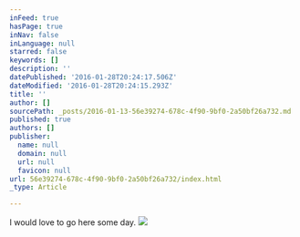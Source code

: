 ```yaml
---
inFeed: true
hasPage: true
inNav: false
inLanguage: null
starred: false
keywords: []
description: ''
datePublished: '2016-01-28T20:24:17.506Z'
dateModified: '2016-01-28T20:24:15.293Z'
title: ''
author: []
sourcePath: _posts/2016-01-13-56e39274-678c-4f90-9bf0-2a50bf26a732.md
published: true
authors: []
publisher:
  name: null
  domain: null
  url: null
  favicon: null
url: 56e39274-678c-4f90-9bf0-2a50bf26a732/index.html
_type: Article

---
```

I would love to go here some day.
![](https://s3-us-west-2.amazonaws.com/the-grid-img/p/2dbe0258291a146ae9b3134a2715e0aa4ebbf383.jpg)